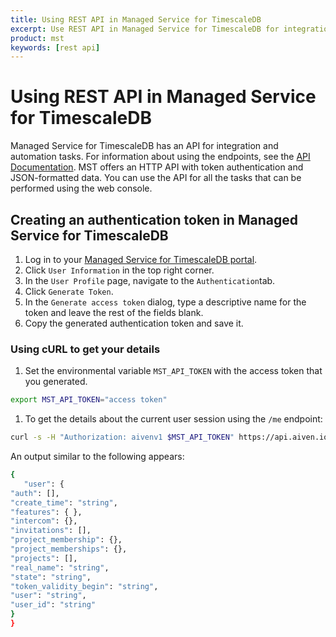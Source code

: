 ```yaml
---
title: Using REST API in Managed Service for TimescaleDB
excerpt: Use REST API in Managed Service for TimescaleDB for integration and automation
product: mst
keywords: [rest api]
---
```


# Using REST API in Managed Service for TimescaleDB

Managed Service for TimescaleDB has an API for integration and automation tasks.
For information about using the endpoints, see the [API Documentation](https://api.aiven.io/doc/).
MST offers an HTTP API with token authentication and JSON-formatted data. You
can use the API for all the tasks that can be performed using the web console.

<procedure>

## Creating an authentication token in Managed Service for TimescaleDB

1.  Log in to your [Managed Service for TimescaleDB portal][mst-login].
1.  Click `User Information` in the top right corner.
1.  In the `User Profile` page, navigate to the `Authentication`tab.
1.  Click `Generate Token`.
1.  In the `Generate access token` dialog, type a descriptive name for the
    token and leave the rest of the fields blank.
1.  Copy the generated authentication token and save it.

</procedure>

<procedure>

### Using cURL to get your details

1.  Set the environmental variable `MST_API_TOKEN` with the access token that you generated.

```bash
export MST_API_TOKEN="access token"
```

1.  To get the details about the current user session using the `/me` endpoint:

```bash
curl -s -H "Authorization: aivenv1 $MST_API_TOKEN" https://api.aiven.io/v1/me|json_pp
```

An output similar to the following appears:

```bash
{
   "user": {
"auth": [],
"create_time": "string",
"features": { },
"intercom": {},
"invitations": [],
"project_membership": {},
"project_memberships": {},
"projects": [],
"real_name": "string",
"state": "string",
"token_validity_begin": "string",
"user": "string",
"user_id": "string"
}
}
```

</procedure>

[mst-login]: https://portal.managed.timescale.com
